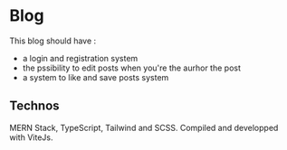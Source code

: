 # Blog

This blog should have : 
- a login and registration system
- the pssibility to edit posts when you're the aurhor the post
- a system to like and save posts system

## Technos

MERN Stack, TypeScript, Tailwind and SCSS. Compiled and developped with ViteJs. 